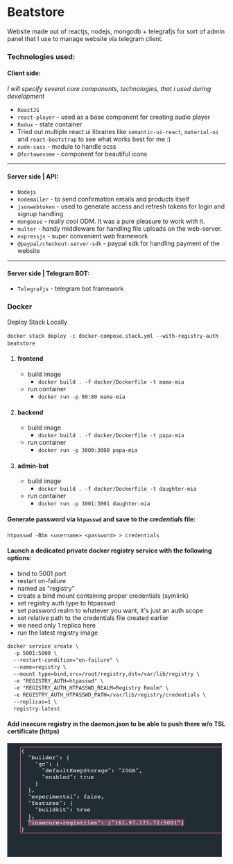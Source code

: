 # Beatstore

Website made out of reactjs, nodejs, mongodb + telegrafjs for sort of admin panel that I use to manage website via telegram client.

### Technologies used:

#### Client side:

<i>I will specify several core components, technologies, that i used during development</i>

* `ReactJS`
* `react-player` - used as a base component for creating audio player
* `Redux` - state container
* Tried out multiple react ui libraries like `semantic-ui-react`, `material-ui` and `react-bootstrap` to see what works best for me :)
* `node-sass` - module to handle scss
* `@fortawesome` - component for beautiful icons

---

#### Server side | API:

* `Nodejs`
* `nodemailer` - to send confirmation emails and products itself
* `jsonwebtoken` - used to generate access and refresh tokens for login and signup handling
* `mongoose` - really cool ODM. It was a pure pleasure to work with it.
* `multer` - handy middleware for handling file uploads on the web-server.
* `expressjs` - super convenient web framework
* `@paypal/checkout-server-sdk` - paypal sdk for handling payment of the website

---

#### Server side | Telegram BOT:

* `Telegrafjs` - telegram bot framework

### Docker

Deploy Stack Locally

`docker stack deploy -c docker-compose.stack.yml --with-registry-auth beatstore`

1. #### frontend
    - build image
        - `docker build . -f docker/Dockerfile -t mama-mia`
    - run container
        - `docker run -p 80:80 mama-mia`

2. #### backend
    - build image
        - `docker build . -f docker/Dockerfile -t papa-mia`
    - run container
        - `docker run -p 3000:3000 papa-mia`

3. #### admin-bot
    - build image
        - `docker build . -f docker/Dockerfile -t daughter-mia`
    - run container
        - `docker run -p 3001:3001 daughter-mia`

#### Generate password via `htpasswd` and save to the _credentials_ file:

``htpasswd -Bbn <username> <password> > credentials``

#### Launch a dedicated private docker registry service with the following options:

- bind to 5001 port
- restart on-failure
- named as "registry"
- create a bind mount containing proper credentials (symlink)
- set registry auth type to htpasswd
- set password realm to whatever you want, it's just an auth scope
- set relative path to the credentials file created earlier
- we need only 1 replica here
- run the latest registry image

```shell
docker service create \
  -p 5001:5000 \
  --restart-condition="on-failure" \
  --name=registry \
  --mount type=bind,src=/root/registry,dst=/var/lib/registry \
  -e "REGISTRY_AUTH=htpasswd" \
  -e "REGISTRY_AUTH_HTPASSWD_REALM=Registry Realm" \
  -e REGISTRY_AUTH_HTPASSWD_PATH=/var/lib/registry/credentials \
  --replicas=1 \
  registry:latest

```

#### Add insecure registry in the daemon.json to be able to push there w/o TSL certificate (https)
![img.png](README/img.png)